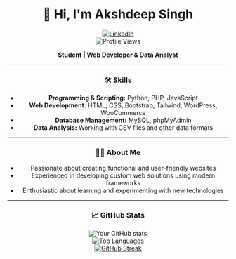 <div align="center">

# 👋 Hi, I'm Akshdeep Singh

[![LinkedIn](https://img.shields.io/badge/LinkedIn-%230077B5.svg?style=for-the-badge&logo=linkedin&logoColor=white)](https://linkedin.com/in/akshdeep--singh)  
![Profile Views](https://komarev.com/ghpvc/?username=akshdeepsingh7&color=brightgreen&style=flat-square)

**Student | Web Developer & Data Analyst**

---

### 🛠️ Skills
- **Programming & Scripting:** Python, PHP, JavaScript
- **Web Development:** HTML, CSS, Bootstrap, Tailwind, WordPress, WooCommerce
- **Database Management:** MySQL, phpMyAdmin
- **Data Analysis:** Working with CSV files and other data formats

---

### 👨‍💻 About Me
- Passionate about creating functional and user-friendly websites
- Experienced in developing custom web solutions using modern frameworks
- Enthusiastic about learning and experimenting with new technologies

---

### 📈 GitHub Stats

![Your GitHub stats](https://github-readme-stats.vercel.app/api?username=akshdeepsingh7&show_icons=true&theme=buefy)  
![Top Languages](https://github-readme-stats.vercel.app/api/top-langs/?username=akshdeepsingh7&layout=compact&theme=buefy)  
[![GitHub Streak](https://streak-stats.demolab.com?user=akshdeepsingh7)](https://git.io/streak-stats)

</div>
